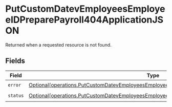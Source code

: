 # PutCustomDatevEmployeesEmployeeIDPreparePayroll404ApplicationJSON

Returned when a requested resource is not found.


## Fields

| Field                                                                                                                                                                                                  | Type                                                                                                                                                                                                   | Required                                                                                                                                                                                               | Description                                                                                                                                                                                            |
| ------------------------------------------------------------------------------------------------------------------------------------------------------------------------------------------------------ | ------------------------------------------------------------------------------------------------------------------------------------------------------------------------------------------------------ | ------------------------------------------------------------------------------------------------------------------------------------------------------------------------------------------------------ | ------------------------------------------------------------------------------------------------------------------------------------------------------------------------------------------------------ |
| `error`                                                                                                                                                                                                | [Optional[operations.PutCustomDatevEmployeesEmployeeIDPreparePayroll404ApplicationJSONError]](undefined/models/operations/putcustomdatevemployeesemployeeidpreparepayroll404applicationjsonerror.md)   | :heavy_check_mark:                                                                                                                                                                                     | N/A                                                                                                                                                                                                    |
| `status`                                                                                                                                                                                               | [Optional[operations.PutCustomDatevEmployeesEmployeeIDPreparePayroll404ApplicationJSONStatus]](undefined/models/operations/putcustomdatevemployeesemployeeidpreparepayroll404applicationjsonstatus.md) | :heavy_check_mark:                                                                                                                                                                                     | N/A                                                                                                                                                                                                    |